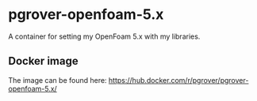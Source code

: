 # pgrover-openfoam-5.x
A container for setting my OpenFoam 5.x with my libraries. 

## Docker image
The image can be found here: https://hub.docker.com/r/pgrover/pgrover-openfoam-5.x/
